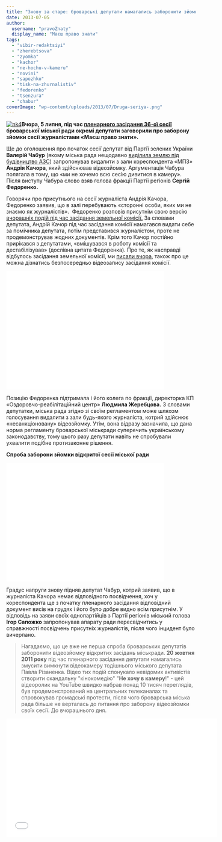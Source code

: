 ```yaml
---
title: "Знову за старе: броварські депутати намагались заборонити зйомку сесії міськради - ВІДЕО"
date: 2013-07-05
author: 
  username: "pravoZnaty"
  display_name: "Маєш право знати"
tags: 
  - "vibir-redaktsiyi"
  - "zherebtsova"
  - "zyomka"
  - "kachor"
  - "ne-hochu-v-kameru"
  - "novini"
  - "sapozhko"
  - "tisk-na-zhurnalistiv"
  - "fedorenko"
  - "tsenzura"
  - "chabur"
coverImage: "wp-content/uploads/2013/07/Druga-seriya-.png"
---
```


[![nk4](https://mpz.brovary.org/wp-content/uploads/2013/07/nk4.jpg)](https://mpz.brovary.org/wp-content/uploads/2013/07/nk4.jpg)**Вчора, 5 липня, під час [пленарного засідання 36-ої сесії](https://mpz.brovary.org/4-lipnya-vidbudetsya-36-a-chergova-sesiya-brovarskoyi-miskoyi-radi/) броварської міської ради окремі депутати заговорили про заборону зйомки сесії журналістами «Маєш право знати».**

Ще до оголошення про початок сесії депутат від Партії зелених України **Валерій Чабур** (якому міська рада нещодавно [виділила землю під будівництво АЗС](https://mpz.brovary.org/bilya-starogo-kladovishha-na-vulitsi-kirova-deputat-zbuduye-gazozapravnu-stantsiya/)) запропонував видалити з зали кореспондента «МПЗ» **Андрія Качора**, який здійснював відеозйомку. Аргументація Чабура полягала в тому, що «ми не хочемо всю сесію дивитися в камеру». Після виступу Чабура слово взяв голова фракції Партії регіонів **Сергій Федоренко.**

Говорячи про присутнього на сесії журналіста Андрія Качора, Федоренко заявив, що в залі перебувають «сторонні особи, яких ми не знаємо як журналістів».  Федоренко розповів присутнім свою версію [вчорашніх подій під час засідання земельної комісії.](https://mpz.brovary.org/brovarski-deputati-znovu-ne-hochut-v-kameru/) За словами депутата, Андрій Качор під час засідання комісії намагався видати себе за помічника депутата, потім представився журналістом, проте не продемонстрував жодних документів. Крім того Качор постійно прирікався з депутатами, «вмішувався в роботу комісії та дестабілізував» (дослівна цитата Федоренка). Про те, як насправді відбулось засідання земельної комісії, ми [писали вчора](https://mpz.brovary.org/brovarski-deputati-znovu-ne-hochut-v-kameru/), також про це можна дізнатись безпосередньо відеозапису засідання комісії.

<iframe src="//www.youtube.com/embed/eFQGU5W3Irw" height="315" width="420" allowfullscreen frameborder="0"></iframe>

Позицію Федоренка підтримала і його колега по фракції, директорка КП «Оздоровчо-реабілітаційний центр» **Людмила Жеребцова.** З словами депутатки, міська рада згідно зі своїм регламентом може шляхом голосування видалити з зали будь-якого журналіста, котрий здійснює «несанкціоновану» відеозйомку. Утім, вона відразу зазначила, що дана норма регламенту броварської міськради суперечить українському законодавству, тому цього разу депутати навіть не спробували ухвалити подібне протизаконне рішення.

**Спроба заборони зйомки відкритої сесії міської ради**

<iframe src="//www.youtube.com/embed/9v3Fp7KfGa4" height="315" width="420" allowfullscreen frameborder="0"></iframe>

Градус напруги знову підняв депутат Чабур, котрий заявив, що в журналіста Качора немає відповідного посвідчення, хоч у кореспондента ще з початку пленарного засідання відповідний документ висів на грудях і його було добре видно всім присутнім. У відповідь на заяви своїх однопартійців з Партії регіонів міський голова **Ігор Сапожко** запропонував апарату ради пересвідчитись у справжності посвідчень присутніх журналістів, після чого інцидент було вичерпано.

> Нагадаємо, що це вже не перша спроба броварських депутатів заборонити відеозйомку відкритих засідань міськради. **20 жовтня 2011 року** під час пленарного засідання депутати намагались змусити вимкнути відеокамеру тодішнього міського депутата Павла Різаненка. Відео тих подій спонукало невідомих активістів створити скандальну "кінокомедію" "**Не хочу в камеру**!" - цей відеоролик на YouTube швидко набрав понад 10 тисяч переглядів, був продемонстрований на центральних телеканалах та спровокував громадські протести, після чого броварська міська рада більше не верталась до питання про заборону відеозйомки своїх сесії. До вчорашнього дня.

<iframe src="//www.youtube.com/embed/77lwLGI6AKQ" height="315" width="560" allowfullscreen frameborder="0"></iframe>
